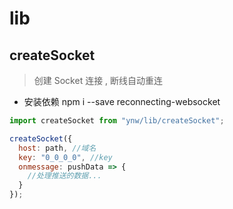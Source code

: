 # lib

## createSocket

> 创建 Socket 连接 , 断线自动重连

- 安装依赖 npm i --save reconnecting-websocket

```js
import createSocket from "ynw/lib/createSocket";

createSocket({
  host: path, //域名
  key: "0_0_0_0", //key
  onmessage: pushData => {
    //处理推送的数据...
  }
});
```

